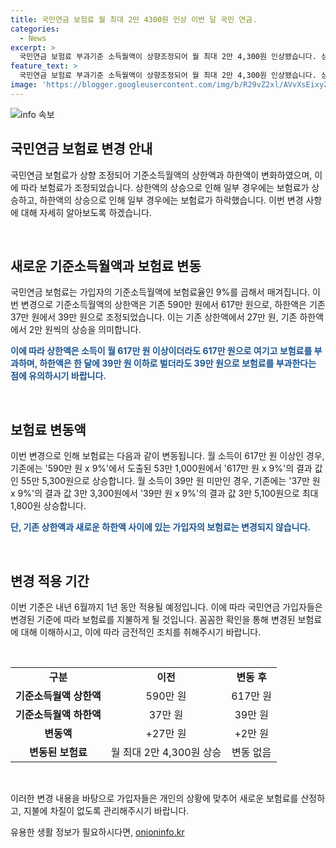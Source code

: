 ```yaml
---
title: 국민연금 보험료 월 최대 2만 4300원 인상 이번 달 국민 연금.
categories:
  - News
excerpt: >
  국민연금 보험료 부과기준 소득월액이 상향조정되어 월 최대 2만 4,300원 인상됐습니다. 상한액 617만 원, 하한액 39만 원으로 올라갔는데, 이에 따라 소득 617만 원 이상인 경우 보험료는 55만 5,300원으로 상승하며, 소득 39만 원 미만인 경우 최대 1,800원 상승합니다. 상한액과 하한액 사이에 있는 가입자의 보험료는 변동 없으며, 새 기준은 내년 6월까지 유지될 예정입니다. (150자)
feature_text: >
  국민연금 보험료 부과기준 소득월액이 상향조정되어 월 최대 2만 4,300원 인상됐습니다. 상한액 617만 원, 하한액 39만 원으로 올라갔는데, 이에 따라 소득 617만 원 이상인 경우 보험료는 55만 5,300원으로 상승하며, 소득 39만 원 미만인 경우 최대 1,800원 상승합니다. 상한액과 하한액 사이에 있는 가입자의 보험료는 변동 없으며, 새 기준은 내년 6월까지 유지될 예정입니다. (150자)
image: 'https://blogger.googleusercontent.com/img/b/R29vZ2xl/AVvXsEixyZcFfHzMRdzZMjFBmAUKJYCLCGyLL1o632UiGVXcaFdKo_bkvkuCioo0uUKlGfBVcT3P84aROyZIXSBEx3Aw5nCQ3pTgDom1WDC4m8eifvWiAmWEEVb4x6G_l8C0QH225ldMjyaFvpxGEBGNO37VmDTDMHGhJPq73UglMfDca1-0aw/s1600/blogspot.png'
---
```


<p><img src="https://blogger.googleusercontent.com/img/b/R29vZ2xl/AVvXsEixyZcFfHzMRdzZMjFBmAUKJYCLCGyLL1o632UiGVXcaFdKo_bkvkuCioo0uUKlGfBVcT3P84aROyZIXSBEx3Aw5nCQ3pTgDom1WDC4m8eifvWiAmWEEVb4x6G_l8C0QH225ldMjyaFvpxGEBGNO37VmDTDMHGhJPq73UglMfDca1-0aw/s1600/blogspot.png" alt="info 속보" /></p>

<h2 data-ke-size="size26">국민연금 보험료 변경 안내</h2>

<p>국민연금 보험료가 상향 조정되어 기준소득월액의 상한액과 하한액이 변화하였으며, 이에 따라 보험료가 조정되었습니다. 상한액의 상승으로 인해 일부 경우에는 보험료가 상승하고, 하한액의 상승으로 인해 일부 경우에는 보험료가 하락했습니다. 이번 변경 사항에 대해 자세히 알아보도록 하겠습니다.</p>

<p data-ke-size="size16">&nbsp;</p>

<h2 data-ke-size="size24">새로운 기준소득월액과 보험료 변동</h2>

<p>국민연금 보험료는 가입자의 기준소득월액에 보험료율인 9%를 곱해서 매겨집니다. 이번 변경으로 기준소득월액의 상한액은 기존 590만 원에서 617만 원으로, 하한액은 기존 37만 원에서 39만 원으로 조정되었습니다. 이는 기존 상한액에서 27만 원, 기존 하한액에서 2만 원씩의 상승을 의미합니다.</p>

<p><b><span style="color: #1a5490;">이에 따라 상한액은 소득이 월 617만 원 이상이더라도 617만 원으로 여기고 보험료를 부과하며, 하한액은 한 달에 39만 원 이하로 벌더라도 39만 원으로 보험료를 부과한다는 점에 유의하시기 바랍니다.</span></b></p>

<p data-ke-size="size16">&nbsp;</p>

<h2 data-ke-size="size24">보험료 변동액</h2>

<p>이번 변경으로 인해 보험료는 다음과 같이 변동됩니다. 월 소득이 617만 원 이상인 경우, 기존에는 '590만 원 x 9%'에서 도출된 53만 1,000원에서 '617만 원 x 9%'의 결과 값인 55만 5,300원으로 상승합니다. 월 소득이 39만 원 미만인 경우, 기존에는 '37만 원 x 9%'의 결과 값 3만 3,300원에서 '39만 원 x 9%'의 결과 값 3만 5,100원으로 최대 1,800원 상승합니다.</p>

<p><b><span style="color: #1a5490;">단, 기존 상한액과 새로운 하한액 사이에 있는 가입자의 보험료는 변경되지 않습니다.</span></b></p>

<p data-ke-size="size16">&nbsp;</p>

<h2 data-ke-size="size24">변경 적용 기간</h2>

<p>이번 기준은 내년 6월까지 1년 동안 적용될 예정입니다. 이에 따라 국민연금 가입자들은 변경된 기준에 따라 보험료를 지불하게 될 것입니다. 꼼꼼한 확인을 통해 변경된 보험료에 대해 이해하시고, 이에 따라 금전적인 조치를 취해주시기 바랍니다.</p>

<p data-ke-size="size16">&nbsp;</p>

<table>
<tbody>
<tr>
<td style="text-align: center; height: 17px;"><b>구분</b></td>
<td style="text-align: center; height: 17px;"><b>이전</b></td>
<td style="text-align: center; height: 17px;"><b>변동 후</b></td>
</tr>
<tr>
<td style="text-align: center; height: 17px;"><b>기준소득월액 상한액</b></td>
<td style="text-align: center; height: 17px;">590만 원</td>
<td style="text-align: center; height: 17px;">617만 원</td>
</tr>
<tr>
<td style="text-align: center; height: 17px;"><b>기준소득월액 하한액</b></td>
<td style="text-align: center; height: 17px;">37만 원</td>
<td style="text-align: center; height: 17px;">39만 원</td>
</tr>
<tr>
<td style="text-align: center; height: 17px;"><b>변동액</b></td>
<td style="text-align: center; height: 17px;">+27만 원</td>
<td style="text-align: center; height: 17px;">+2만 원</td>
</tr>
<tr>
<td style="text-align: center; height: 17px;"><b>변동된 보험료</b></td>
<td style="text-align: center; height: 17px;">월 최대 2만 4,300원 상승</td>
<td style="text-align: center; height: 17px;">변동 없음</td>
</tr>
</tbody>
</table>

<p data-ke-size="size16">&nbsp;</p>

<p>이러한 변경 내용을 바탕으로 가입자들은 개인의 상황에 맞추어 새로운 보험료를 산정하고, 지불에 차질이 없도록 관리해주시기 바랍니다.</p>
유용한 생활 정보가 필요하시다면, <a href="https://onioninfo.kr" rel="dofollow">onioninfo.kr</a>


